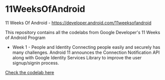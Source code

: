# 11WeeksOfAndroid
11 Weeks Of Android - https://developer.android.com/11weeksofandroid

This repository contains all the codelabs from Google Developer's 11 Weeks of Android Program

* Week 1 - People and Identity
Connecting people easily and securely has many challenges. Android 11 announces the Connection Notification API along with Google Identity Services Library to improve the user signup/signin process.

[Check the codelab here](https://github.com/tanmaymadaan/11WeeksOfAndroid/tree/Week1-PeopleAndIdentity) 
